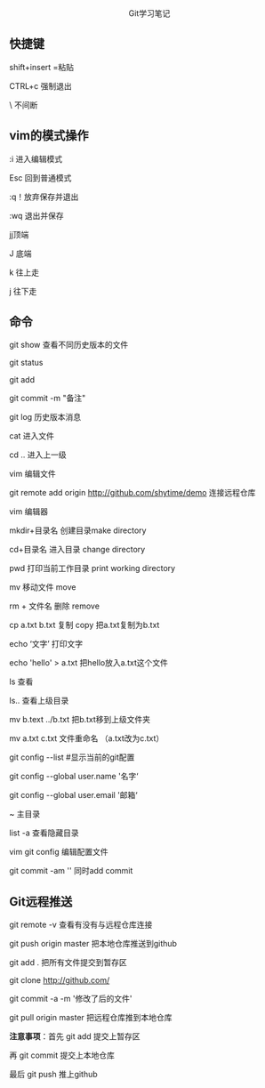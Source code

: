 <center>Git学习笔记</center>

## 快捷键

shift+insert  =粘贴

CTRL+c 强制退出

\ 不间断

## vim的模式操作

:i 进入编辑模式

Esc 回到普通模式

:q！放弃保存并退出

:wq  退出并保存

 jj顶端

J 底端

k 往上走

j 往下走





## 命令

git show 查看不同历史版本的文件

git status 

git add

git commit -m "备注"

git log 历史版本消息

cat 进入文件

cd .. 进入上一级

vim 编辑文件

git remote add origin http://github.com/shytime/demo 连接远程仓库

vim 编辑器

mkdir+目录名    创建目录make directory

cd+目录名          进入目录 change directory

pwd 打印当前工作目录 print working directory

mv 移动文件 move

rm + 文件名     删除 remove

cp a.txt b.txt   复制 copy  把a.txt复制为b.txt

echo ‘文字’   打印文字

echo 'hello'  > a.txt   把hello放入a.txt这个文件

ls 查看

ls.. 查看上级目录

mv b.text ../b.txt 把b.txt移到上级文件夹

mv a.txt c.txt 文件重命名  （a.txt改为c.txt）

git config --list #显示当前的git配置

git config --global user.name '名字‘

git config --global user.email '邮箱‘

~ 主目录

list -a 查看隐藏目录

vim git config 编辑配置文件

git commit -am '' 同时add commit







## Git远程推送

git remote -v 查看有没有与远程仓库连接

git push origin master 把本地仓库推送到github

git add . 把所有文件提交到暂存区

git clone http://github.com/

git commit -a -m '修改了后的文件'

git pull origin master 把远程仓库推到本地仓库 





**注意事项**：首先 git add 提交上暂存区

再 git commit 提交上本地仓库

最后 git push 推上github







